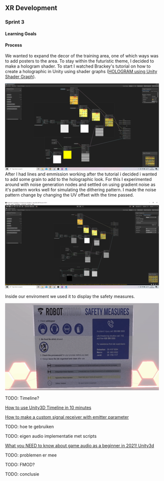   
  
##  XR Development
  
  
###  Sprint 3
  
  
####  Learning Goals
  
  
####  Process
  
  
We wanted to expand the decor of the training area, one of which ways was to add posters to the area. To stay within the futuristic theme, I decided to make a hologram shader. To start I watched Brackey's tutorial on how to create a holographic in Unity using shader graphs ([HOLOGRAM using Unity Shader Graph](https://www.youtube.com/watch?v=KGGB5LFEejg )).
  
![](../XR%20Development/DocAssets/ShaderGraphCompleet.png?0.9161501476377496 )  
After I had lines and emmission working after the tutorial i decided i wanted to add some grain to add to the holographic look. For this I experimented around with noise generation nodes and settled on using gradient noise as it's pattern works well for simulating the dithering pattern. I made the noise pattern change by changing the UV offset with the time passed.
  
![](../XR%20Development/DocAssets/ShaderGraphExtra.png?0.6662834264786925 )  
  
Inside our enviroment we used it to display the safety measures.
  
![](../XR%20Development/DocAssets/hologramPoster.gif?0.25004921204708497 )  
  
TODO: Timeline?
  
[How to use Unity3D Timeline in 10 minutes](https://www.youtube.com/watch?v=E5EYO3w-Xco )
  
  
  
[How to make a custom signal receiver with emitter parameter](https://gametorrahod.com/how-to-make-a-custom-signal-receiver-with-emitter-parameter/ )
  
TODO: hoe te gebruiken
  
TODO: eigen audio implementatie met scripts
  
[What you NEED to know about game audio as a beginner in 2021! Unity3d](https://www.youtube.com/watch?v=B9yxkJuHLek )
  
TODO: problemen er mee
  
TODO: FMOD?
  
TODO: conclusie
  